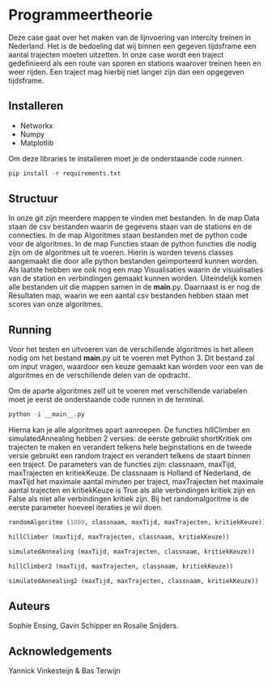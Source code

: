 # Programmeertheorie

Deze case gaat over het maken van de lijnvoering van intercity treinen in Nederland. Het is de bedoeling dat wij binnen een gegeven tijdsframe een aantal trajecten moeten uitzetten. In onze case wordt een traject gedefinieerd als een route van sporen en stations waarover treinen heen en weer rijden. Een traject mag hierbij niet langer zijn dan een opgegeven tijdsframe.

## Installeren

* Networkx
* Numpy
* Matplotlib

Om deze libraries te installeren moet je de onderstaande code runnen.
```python
pip install -r requirements.txt
```

## Structuur

In onze git zijn meerdere mappen te vinden met bestanden. In de map Data staan de csv bestanden waarin de gegevens staan van de stations en de connecties. In de map Algoritmes staan bestanden met de python code voor de algoritmes. In de map Functies staan de python functies die nodig zijn om de algoritmes uit te voeren. Hierin is worden tevens classes aangemaakt die door alle python bestanden geïmporteerd kunnen worden. Als laatste hebben we ook nog een map Visualisaties waarin de visualisaties van de station en verbindingen gemaakt kunnen worden. Uiteindelijk komen alle bestanden uit die mappen samen in de __main__.py. Daarnaast is er nog de Resultaten map, waarin we een aantal csv bestanden hebben staan met scores van onze algoritmes. 

## Running

Voor het testen en uitvoeren van de verschillende algoritmes is het alleen nodig om het bestand __main__.py uit te voeren met Python 3. Dit bestand zal om input vragen, waardoor een keuze gemaakt kan worden voor een van de algoritmes en de verschillende delen van de opdracht.

Om de aparte algoritmes zelf uit te voeren met verschillende variabelen moet je eerst de onderstaande code runnen in de terminal.

```python 
python -i __main__.py
```

Hierna kan je alle algoritmes apart aanroepen. De functies hillClimber en simulatedAnnealing hebben 2 versies: de eerste gebruikt shortKritiek om trajecten te maken en verandert telkens hele beginstations en de tweede versie gebruikt een random traject en verandert telkens de staart binnen een traject. De parameters van de functies zijn: classnaam, maxTijd, maxTrajecten en kritiekKeuze. De classnaam is Holland of Nederland, de maxTijd het maximale aantal minuten per traject, maxTrajecten het maximale aantal trajecten en kritiekKeuze is True als alle verbindingen kritiek zijn en False als niet alle verbindingen kritiek zijn. Bij het randomalgoritme is de eerste parameter hoeveel iteraties je wil doen.

```python
randomAlgoritme (1000, classnaam, maxTijd, maxTrajecten, kritiekKeuze))

hillClimber (maxTijd, maxTrajecten, classnaam, kritiekKeuze))

simulatedAnnealing (maxTijd, maxTrajecten, classnaam, kritiekKeuze))

hillClimber2 (maxTijd, maxTrajecten, classnaam, kritiekKeuze))

simulatedAnnealing2 (maxTijd, maxTrajecten, classnaam, kritiekKeuze))
```

## Auteurs

Sophie Ensing, Gavin Schipper en Rosalie Snijders.

## Acknowledgements

Yannick Vinkesteijn & Bas Terwijn
